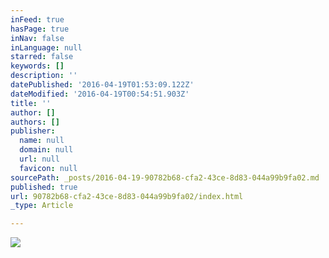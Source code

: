 ```yaml
---
inFeed: true
hasPage: true
inNav: false
inLanguage: null
starred: false
keywords: []
description: ''
datePublished: '2016-04-19T01:53:09.122Z'
dateModified: '2016-04-19T00:54:51.903Z'
title: ''
author: []
authors: []
publisher:
  name: null
  domain: null
  url: null
  favicon: null
sourcePath: _posts/2016-04-19-90782b68-cfa2-43ce-8d83-044a99b9fa02.md
published: true
url: 90782b68-cfa2-43ce-8d83-044a99b9fa02/index.html
_type: Article

---
```

![](https://the-grid-user-content.s3-us-west-2.amazonaws.com/f477fd26-d8a9-4f69-bb9a-f8608a7775d3.jpg)